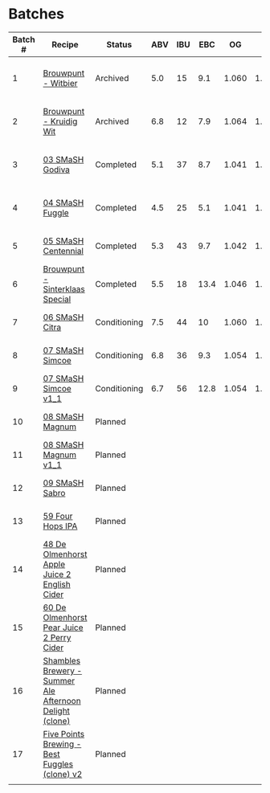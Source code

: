 # Batches

| Batch # | Recipe | Status | ABV | IBU | EBC | OG | FG | BJCP Style | Type |
|---------|--------|--------|-----|-----|-----|----|----|------------|------|
| 1 | [Brouwpunt - Witbier](batch_1/README.md) | Archived | 5.0 | 15 | 9.1 | 1.060 | 1.022 | 24A Witbier | All Grain brew kit |
| 2 | [Brouwpunt - Kruidig Wit](batch_2/README.md) | Archived | 6.8 | 12 | 7.9 | 1.064 | 1.012 | 24A Witbier | All Grain brew kit |
| 3 | [03 SMaSH Godiva](batch_3/README.md) | Completed | 5.1 | 37 | 8.7 | 1.041 | 1.002 | 12A British Golden Ale | All Grain |
| 4 | [04 SMaSH Fuggle](batch_4/README.md) | Completed | 4.5 | 25 | 5.1 | 1.041 | 1.007 | 12A British Golden Ale | All Grain |
| 5 | [05 SMaSH Centennial](batch_5/README.md) | Completed | 5.3 | 43 | 9.7 | 1.042 | 1.002 | 18B American Pale Ale | All Grain |
| 6 | [Brouwpunt - Sinterklaas Special](batch_6/README.md) | Completed | 5.5 | 18 | 13.4 | 1.046 | 1.004 | 30B Autumn Seasonal Beer | All Grain brew kit |
| 7 | [06 SMaSH Citra](batch_7/README.md) | Conditioning | 7.5 | 44 | 10 | 1.060 | 1.006 | 18B American Pale Ale | All Grain |
| 8 | [07 SMaSH Simcoe](batch_8/README.md) | Conditioning | 6.8 | 36 | 9.3 | 1.054 | 1.002 | 18B American Pale Ale | All Grain |
| 9 | [07 SMaSH Simcoe v1_1](batch_9/README.md) | Conditioning | 6.7 | 56 | 12.8 | 1.054 | 1.002 | 18B American Pale Ale | All Grain |
| 10 | [08 SMaSH Magnum](batch_10/README.md) | Planned | | | | | | 18A Blonde Ale | All Grain |
| 11 | [08 SMaSH Magnum v1_1](batch_11/README.md) | Planned | | | | | | 18A Blonde Ale | All Grain |
| 12 | [09 SMaSH Sabro](batch_12/README.md) | Planned | | | | | | 21B Specialty IPA | All Grain |
| 13 | [59 Four Hops IPA](batch_13/README.md) | Planned | | | | | | 21B Specialty IPA | All Grain |
| 14 | [48 De Olmenhorst Apple Juice 2 English Cider](batch_14/README.md) | Planned | | | | | | C1B English Cider | Extract |
| 15 | [60 De Olmenhorst Pear Juice 2 Perry Cider](batch_15/README.md) | Planned | | | | | | C1D New World Perry | Extract |
| 16 | [Shambles Brewery - Summer Ale Afternoon Delight (clone)](batch_16/README.md) | Planned | | | | | | 18A Blonde Ale | All Grain |
| 17 | [Five Points Brewing - Best Fuggles (clone) v2](batch_17/README.md) | Planned | | | | | | 11B Best Bitter | All Grain |
|  | | | | | | | | | |
